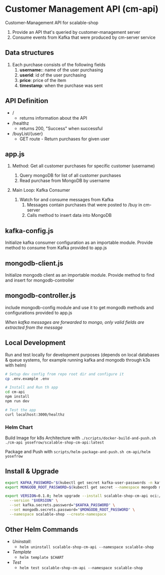 # Customer Management API (cm-api)

Customer-Management API for scalable-shop

1. Provide an API that's queried by customer-management server 
2. Consume events from Kafka that were produced by cm-server service

## Data structures

1.  Each purchase consists of the following fields
    1.  **username:**: name of the user purchasing
    2.  **userid**: id of the user purchasing
    3.  **price**: price of the item
    4.  **timestamp**: when the purchase was sent

## API Definition

- /
  - returns information about the API
- /healthz
  - returns 200, "Success" when successful
- /buyList/{user}
  - GET route - Return purchases for given user

## app.js

1.  Method: Get all customer purchases for specific customer (username)
    1.  Query mongoDB for list of all customer purchases
    2.  Read purchase from MongoDB by username

2.  Main Loop: Kafka Consumer
    1.  Watch for and consume messages from Kafka
        1.  Messages contain purchases that were posted to /buy in cm-server
        2.  Calls method to insert data into MongoDB

## kafka-config.js

Initialize kafka consumer configuration as an importable module.
Provide method to consume from Kafka provided to app.js

## mongodb-client.js

Initialize mongodb client as an importable module.
Provide method to find and insert for mongodb-controller

## mongodb-controller.js

include mongodb-config module and use it to get mongodb methods and configurations
provided to app.js

*When kafka messages are forwarded to mongo, only valid fields are extracted from the message*

## Local Development

Run and test locally for development purposes (depends on local databases & queue systems, for example running kafka and mongodb through k3s with helm)

```bash
# Setup dev config from repo root dir and configure it
cp .env.example .env

# Install and Run th app
cd cm-api
npm install
npm run dev

# Test the app
curl localhost:3000/healthz
```

### Helm Chart

Build Image for k8s Architecture with `./scripts/docker-build-and-push.sh ./cm-api yosefrow/scalable-shop-cm-api:latest`

Package and Push with `scripts/helm-package-and-push.sh cm-api/helm yosefrow`

## Install & Upgrade

```bash
export KAFKA_PASSWORD="$(kubectl get secret kafka-user-passwords -n kafka -o jsonpath='{.data.client-passwords}' | base64 -d | cut -d , -f 1)"
export MONGODB_ROOT_PASSWORD=$(kubectl get secret --namespace mongodb mongodb -o jsonpath="{.data.mongodb-root-password}" | base64 -d)

export VERSION=0.1.0; helm upgrade --install scalable-shop-cm-api oci://registry-1.docker.io/yosefrow/scalable-shop-cm-api \
  --version "$VERSION" \
  --set kafka.secrets.password="$KAFKA_PASSWORD" \
  --set mongodb.secrets.password="$MONGODB_ROOT_PASSWORD" \
  --namespace scalable-shop --create-namespace
```
## Other Helm Commands

- *Uninstall*:
  - `helm uninstall scalable-shop-cm-api --namespace scalable-shop`
- *Template*
  - `helm template $CHART`
- *Test*
  - `helm test scalable-shop-cm-api --namespace scalable-shop`
